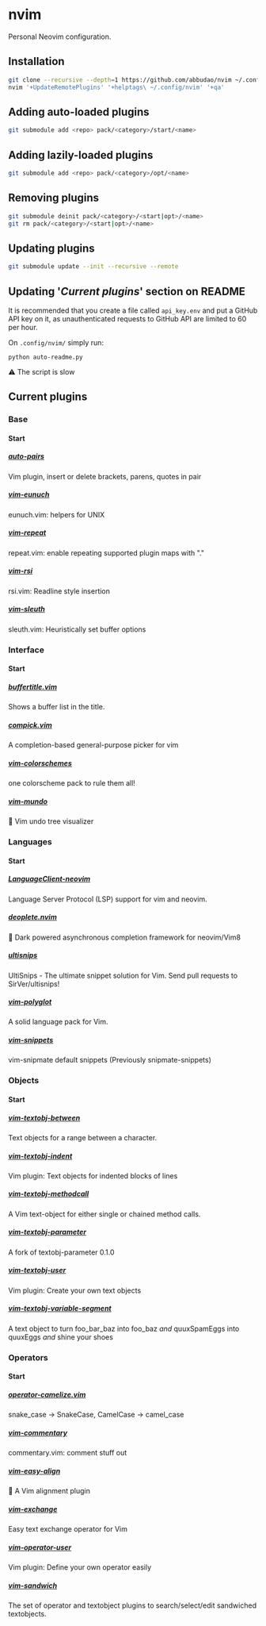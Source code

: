# nvim
Personal Neovim configuration.

## Installation

```sh
git clone --recursive --depth=1 https://github.com/abbudao/nvim ~/.config/nvim
nvim '+UpdateRemotePlugins' '+helptags\ ~/.config/nvim' '+qa'
```

## Adding auto-loaded plugins

```sh
git submodule add <repo> pack/<category>/start/<name>
```

## Adding lazily-loaded plugins

```sh
git submodule add <repo> pack/<category>/opt/<name>
```

## Removing plugins

```sh
git submodule deinit pack/<category>/<start|opt>/<name>
git rm pack/<category>/<start|opt>/<name>
```

## Updating plugins

```sh
git submodule update --init --recursive --remote
```

## Updating '*Current plugins*' section on README
It is recommended that you create a file called `api_key.env` and put a GitHub API key on it, as unauthenticated requests to GitHub API are limited to 60 per hour. 

On ``.config/nvim/`` simply run:
```
python auto-readme.py
```
:warning: The script is slow

## Current plugins
### Base
#### Start
##### [auto-pairs](https://github.com/jiangmiao/auto-pairs)
Vim plugin, insert or delete brackets, parens, quotes in pair
##### [vim-eunuch](https://github.com/tpope/vim-eunuch)
eunuch.vim: helpers for UNIX
##### [vim-repeat](https://github.com/tpope/vim-repeat)
repeat.vim: enable repeating supported plugin maps with "."
##### [vim-rsi](https://github.com/tpope/vim-rsi)
rsi.vim: Readline style insertion
##### [vim-sleuth](https://github.com/tpope/vim-sleuth)
sleuth.vim: Heuristically set buffer options
### Interface
#### Start
##### [buffertitle.vim](https://github.com/rliang/buffertitle.vim)
Shows a buffer list in the title.
##### [compick.vim](https://github.com/rliang/compick.vim)
A completion-based general-purpose picker for vim
##### [vim-colorschemes](https://github.com/flazz/vim-colorschemes)
one colorscheme pack to rule them all!
##### [vim-mundo](https://github.com/simnalamburt/vim-mundo)
:christmas_tree: Vim undo tree visualizer
### Languages
#### Start
##### [LanguageClient-neovim](https://github.com/autozimu/LanguageClient-neovim)
Language Server Protocol (LSP) support for vim and neovim.
##### [deoplete.nvim](https://github.com/Shougo/deoplete.nvim)
:stars: Dark powered asynchronous completion framework for neovim/Vim8
##### [ultisnips](https://github.com/SirVer/ultisnips)
UltiSnips - The ultimate snippet solution for Vim. Send pull requests to SirVer/ultisnips!
##### [vim-polyglot](https://github.com/sheerun/vim-polyglot)
A solid language pack for Vim.
##### [vim-snippets](https://github.com/honza/vim-snippets)
vim-snipmate default snippets (Previously snipmate-snippets)
### Objects
#### Start
##### [vim-textobj-between](https://github.com/thinca/vim-textobj-between)
Text objects for a range between a character.
##### [vim-textobj-indent](https://github.com/kana/vim-textobj-indent)
Vim plugin: Text objects for indented blocks of lines
##### [vim-textobj-methodcall](https://github.com/thalesmello/vim-textobj-methodcall)
A Vim text-object for either single or chained method calls.
##### [vim-textobj-parameter](https://github.com/sgur/vim-textobj-parameter)
A fork of textobj-parameter 0.1.0
##### [vim-textobj-user](https://github.com/kana/vim-textobj-user)
Vim plugin: Create your own text objects
##### [vim-textobj-variable-segment](https://github.com/Julian/vim-textobj-variable-segment)
A text object to turn foo_bar_baz into foo_baz *and* quuxSpamEggs into quuxEggs *and* shine your shoes
### Operators
#### Start
##### [operator-camelize.vim](https://github.com/tyru/operator-camelize.vim)
snake_case -> SnakeCase, CamelCase -> camel_case
##### [vim-commentary](https://github.com/tpope/vim-commentary)
commentary.vim: comment stuff out
##### [vim-easy-align](https://github.com/junegunn/vim-easy-align)
:sunflower: A Vim alignment plugin
##### [vim-exchange](https://github.com/tommcdo/vim-exchange)
Easy text exchange operator for Vim
##### [vim-operator-user](https://github.com/kana/vim-operator-user)
Vim plugin: Define your own operator easily
##### [vim-sandwich](https://github.com/machakann/vim-sandwich)
The set of operator and textobject plugins to search/select/edit sandwiched textobjects.

